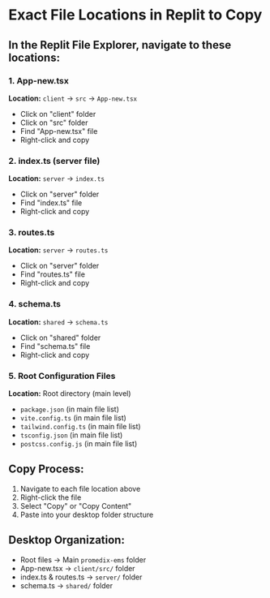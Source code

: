 # Exact File Locations in Replit to Copy

## In the Replit File Explorer, navigate to these locations:

### 1. App-new.tsx
**Location:** `client` → `src` → `App-new.tsx`
- Click on "client" folder
- Click on "src" folder  
- Find "App-new.tsx" file
- Right-click and copy

### 2. index.ts (server file)
**Location:** `server` → `index.ts`
- Click on "server" folder
- Find "index.ts" file
- Right-click and copy

### 3. routes.ts
**Location:** `server` → `routes.ts`
- Click on "server" folder
- Find "routes.ts" file
- Right-click and copy

### 4. schema.ts
**Location:** `shared` → `schema.ts`
- Click on "shared" folder
- Find "schema.ts" file
- Right-click and copy

### 5. Root Configuration Files
**Location:** Root directory (main level)
- `package.json` (in main file list)
- `vite.config.ts` (in main file list)
- `tailwind.config.ts` (in main file list)
- `tsconfig.json` (in main file list)
- `postcss.config.js` (in main file list)

## Copy Process:
1. Navigate to each file location above
2. Right-click the file
3. Select "Copy" or "Copy Content"
4. Paste into your desktop folder structure

## Desktop Organization:
- Root files → Main `promedix-ems` folder
- App-new.tsx → `client/src/` folder
- index.ts & routes.ts → `server/` folder
- schema.ts → `shared/` folder